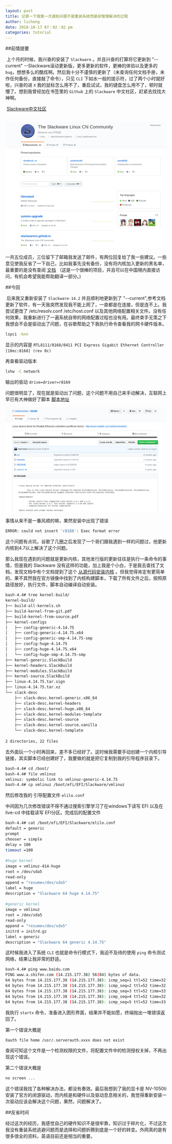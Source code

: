 ```yaml
---
layout: post
title: 记录一下我第一次遇到问题不是重装系统而是却慢慢解决的过程
author: licheng
date: 2018-10-17 07：02：02 pm
categories: tutorial
---
```


##前情提要

​	上个月的时候，我兴奋的安装了 `Slackware` 。并且兴奋的打算将它更新到 "--current" --Slackware滚动更新版，更多更新的软件，更棒的体验以及更多的 `bug`，想想多么的酷炫啊。然后我十分不谨慎的更新了（未查询任何文档手册，未作任何备份，直接敲了命令），只见 `CLI` 下如水一般的提示符，过了两个小时就好啦，兴奋的进 `X` 我的鼠标怎么用不了，重启试试，我的键盘怎么用不了，顿时就懵了。想到我曾经加在书签里的 `Github` 上的 `Slackware` 中文社区，赶紧去找找大神啊。

​	[Slackware中文社区](https://github.com/slackwarecn)

​	![slackwarecn](/assets/2018/10/17/slackwarecn.png)

​	一共五位成员，三位留下了邮箱我发送了邮件，有两位回复给了我一些建议。一些意见使我反省了一下自己，比如我事先没有备份，没有将内核加入更新的黑名单，最重要的是没有查阅 [文档](docs.slackware.com) （这是一个很棒的项目，并且可以在中国境内直接访问，有机会希望我能帮助翻译一部分。)

##今回	

​	后来我又重新安装了 `Slackware-14.2` 并且顺利地更新到了 "--current",参考文档更新了软件，有一天我突然发现我不能上网了，一直都是在连接，但是连不上。我尝试更改了 /etc/resolv.conf /etc/host.conf 以及其他网络配置相关文件。没有任何效果，我重新进行了一遍系统自带的网络配置过程也没有用。最终束手无策之下我想会不会是驱动出了问题，在谷歌帮助之下我执行命令查看我的网卡硬件版本。

```bash
lspci -knn
```

显示的内容是  `RTL8111/8168/8411 PCI Express Gigabit Ethernet Controller [10ec:8168] (rev 0c)`

再查看驱动版本

```bash
lshw -C network
```

输出的驱动 `drive=driver=r8169` 

问题很明显了，现在就是驱动出了问题，这个问题不用自己来手动解决，互联网上早已有大神做好了脚本 [脚本地址](<https://github.com/mtorromeo/r8168>)

![Script](/assets/2018/10/17/Script.png)

事情从来不是一番风顺的嘛，果然安装中出现了错误

```bash
ERROR: could not insert 'r8168': Exec format error
```

这个问题有点坑，谷歌了几圈之后发现了一个哥们跟我遇到一样的问题过，他更新内核到4.7以上解决了这个问题。

那么我现在遇到的问题就是更新内核，其他发行版的更新往往是执行一条命令的事情，但是我的 Slackware 没有这样的功能，加上我是个小白，于是我去查找了文档，发现文档中有个文档提到了这个 [从源代码安装内核](https://docs.slackware.com/howtos:slackware_admin:kernelbuilding) 。但我觉得肯定有更简单的，果不其然我在官方镜像中找到了内核构建脚本，下载了所有文件之后，按照原路径放好，执行文件，脚本自动编译自动安装。

```bash
bash-4.4# tree kernel-build/
kernel-build/
├── build-all-kernels.sh
├── build-kernel-from-git.pdf
├── build-kernel-from-source.pdf
├── kernel-configs
│   ├── config-generic-4.14.75
│   ├── config-generic-4.14.75.x64
│   ├── config-generic-smp-4.14.75-smp
│   ├── config-huge-4.14.75
│   ├── config-huge-4.14.75.x64
│   └── config-huge-smp-4.14.75-smp
├── kernel-generic.SlackBuild
├── kernel-headers.SlackBuild
├── kernel-modules.SlackBuild
├── kernel-source.SlackBuild
├── linux-4.14.75.tar.sign
├── linux-4.14.75.tar.xz
└── slack-desc
    ├── slack-desc.kernel-generic.x86_64
    ├── slack-desc.kernel-headers
    ├── slack-desc.kernel-huge.x86_64
    ├── slack-desc.kernel-modules-template
    ├── slack-desc.kernel-source
    ├── slack-desc.kernel-source.vanilla
    └── slack-desc.kernel-template

2 directories, 22 files

```

去外面玩一个小时再回来，差不多已经好了。这时候我需要手动创建一个内核引导链接，其实脚本已经创建好了，我要做的就是把它复制到我的引导程序目录下。

```bash
bash-4.4# cd /boot/
bash-4.4# file vmlinuz
vmlinuz: symbolic link to vmlinuz-generic-4.14.75
bash-4.4# cp vmlinuz /boot/efi/EFI/Slackware/vmlinuz
```

然后修改我的 引导配置文件 `elilo.conf`

中间因为几次修改错误不得不通过搜索引擎学习了在windows下读写 EFI 以及在 live-cd 中挂载读写 EFI分区。完成后的配置文件

```bash
bash-4.4# cat /boot/efi/EFI/Slackware/elilo.conf
default = generic
prompt
chooser = simple
delay = 100
timeout =100

#huge kernel
image = vmlinuz-414-huge
root = /dev/sda5
read-only
append = "resume=/dev/sda5"
label = huge
description = "Slackware 64 huge 4.14.75"

#generic kernel
image = vmlinuz
root = /dev/sda5
read-only
append = "resume=/dev/sda5"
initrd = initrd.gz
label = generic
description = "Slackware 64 generic 4.14.75"
```

这时候我进入了系统 `CLI` 也就是命令行模式下，我迫不及待的使用 `ping` 命令测试网络，结果让我非常的舒适。

```bash
bash-4.4# ping www.baidu.com
PING www.a.shifen.com (14.215.177.38) 56(84) bytes of data.
64 bytes from 14.215.177.38 (14.215.177.38): icmp_seq=1 ttl=52 time=32.6 ms
64 bytes from 14.215.177.38 (14.215.177.38): icmp_seq=2 ttl=52 time=32.5 ms
64 bytes from 14.215.177.38 (14.215.177.38): icmp_seq=3 ttl=52 time=33.9 ms
64 bytes from 14.215.177.38 (14.215.177.38): icmp_seq=4 ttl=52 time=32.6 ms
64 bytes from 14.215.177.38 (14.215.177.38): icmp_seq=5 ttl=52 time=33.2 ms
```

我执行 `startx` 命令，准备进入图形界面，结果并不能如愿，终端抛出一堆错误返回了。

第一个错误大概是

```bash
Xauth file home /usr/.serverauth.xxxx does not exist
```

查阅可知这个文件是一个检测权限的文件，将配置文件中的检测授权关掉，不再出现这个错误。

第二个错误大概是

```bash
no screen ...
```

这个错误我找了各种解决办法，都没有奏效。最后我想到了我的显卡是 NV-1050ti 安装了官方的闭源驱动，而内核是和硬件以及驱动息息相关的，我觉得重新安装一次驱动应该会解决这个问题，果然，问题解决了。

##反省时间

​	经过这次的经历，我感觉自己的硬件知识不是很牢靠，知识过于碎片化，不过这次我没有重装系统逃避问题而是选择和问题折腾到底是一个好的转变。外网真的是有很多很全的资料，英语目前还是相当的重要。





